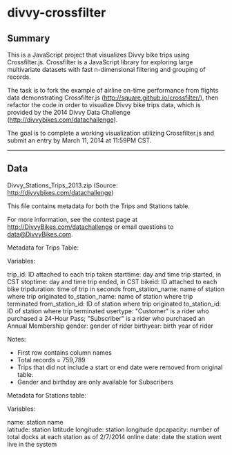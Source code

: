 divvy-crossfilter
=============

## Summary
This is a JavaScript project that visualizes Divvy bike trips using Crossfilter.js. Crossfilter is a JavaScript library for exploring large multivariate datasets with fast n-dimensional filtering and grouping of records.

The task is to fork the example of airline on-time performance from flights data demonstrating Crossfilter.js (http://square.github.io/crossfilter/), then refactor the code in order to visualize Divvy bike trips data, which is provided by the 2014 Divvy Data Challenge (http://divvybikes.com/datachallenge).

The goal is to complete a working visualization utilizing Crossfilter.js and submit an entry by March 11, 2014 at 11:59PM CST.

---

## Data
Divvy_Stations_Trips_2013.zip
(Source: http://divvybikes.com/datachallenge)

This file contains metadata for both the Trips and Stations table.

For more information, see the contest page at http://DivvyBikes.com/datachallenge or email questions to data@DivvyBikes.com. 


Metadata for Trips Table:

Variables:

trip_id: ID attached to each trip taken
starttime: day and time trip started, in CST
stoptime: day and time trip ended, in CST
bikeid: ID attached to each bike
tripduration: time of trip in seconds 
from_station_name: name of station where trip originated
to_station_name: name of station where trip terminated 
from_station_id: ID of station where trip originated
to_station_id: ID of station where trip terminated
usertype: "Customer" is a rider who purchased a 24-Hour Pass; "Subscriber" is a rider who purchased an Annual Membership
gender: gender of rider
birthyear: birth year of rider


Notes:

* First row contains column names
* Total records = 759,789
* Trips that did not include a start or end date were removed from original table.
* Gender and birthday are only available for Subscribers



Metadata for Stations table:

Variables:

name: station name    
latitude: station latitude
longitude: station longitude
dpcapacity: number of total docks at each station as of 2/7/2014
online date: date the station went live in the system
